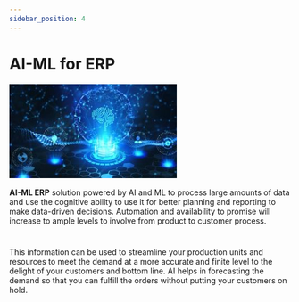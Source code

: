 ```yaml
---
sidebar_position: 4
---
```


# AI-ML for ERP
![project](../static/img/aiblockchain.png)

<b>AI-ML ERP</b> solution powered by AI and ML to process large amounts of data and use the cognitive ability to use it for better planning and reporting to make data-driven decisions. Automation and availability to promise will increase to ample levels to involve from product to customer process.

#
This information can be used to streamline your production units and resources to meet the demand at a more accurate and finite level to the delight of your customers and bottom line. AI helps in forecasting the demand so that you can fulfill the orders without putting your customers on hold. 

<!-- Start of HubSpot Embed Code -->

<script type="text/javascript" id="hs-script-loader" async defer src="//js.hs-scripts.com/22629983.js"></script>

<!-- End of HubSpot Embed Code -->